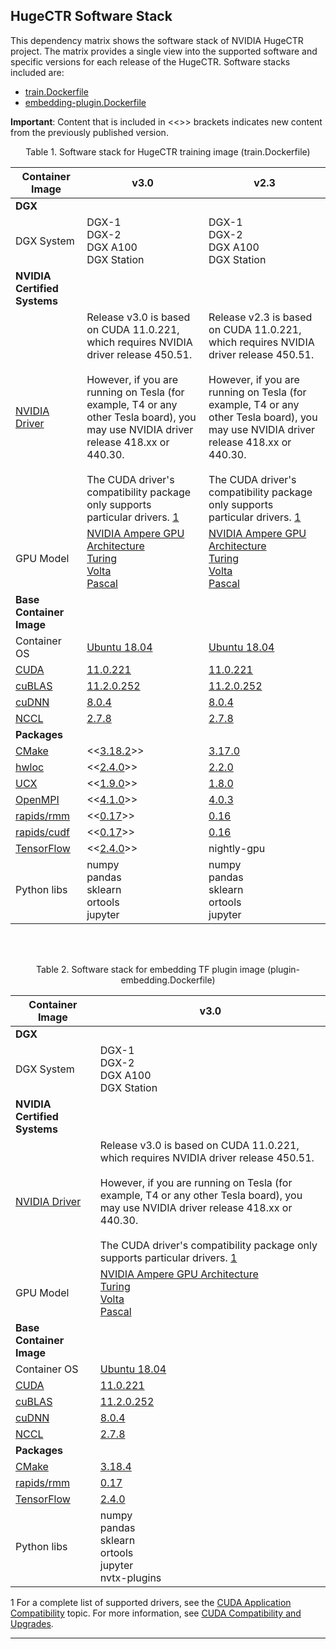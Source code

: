 HugeCTR Software Stack
----------------------

This dependency matrix shows the software stack of NVIDIA HugeCTR project. The matrix provides a single view into the supported software and specific versions for each release of the HugeCTR. Software stacks included are:

* <a href="#md_cap_train">train.Dockerfile</a>
* <a href="#md_cap_plugin">embedding-plugin.Dockerfile</a>

**Important**: Content that is included in <<>> brackets indicates new content from the previously published version.

<div align="center"><a name="md_cap_train">Table 1. Software stack for HugeCTR training image (train.Dockerfile)</a></div>

| Container Image                                              | v3.0                                                         | v2.3                                                         |
| ------------------------------------------------------------ | ------------------------------------------------------------ | ------------------------------------------------------------ |
| **DGX**                                                      |                                                              |                                                              |
| DGX System                                                   | DGX-1<br>DGX-2<br>DGX A100<br>DGX Station                    | DGX-1<br>DGX-2<br>DGX A100<br>DGX Station                    |
| **NVIDIA Certified Systems**                                 |                                                              |                                                              |
| [NVIDIA Driver](http://www.nvidia.com/Download/index.aspx?lang=en-us) | Release v3.0 is based on CUDA 11.0.221, which requires NVIDIA driver release 450.51.<br><br>However, if you are running on Tesla (for example, T4 or any other Tesla board), you may use NVIDIA driver release 418.xx or 440.30.<br><br>The CUDA driver's compatibility package only supports particular drivers. <a href="#md_idx_1">1</a> | Release v2.3 is based on CUDA 11.0.221, which requires NVIDIA driver release 450.51.<br><br>However, if you are running on Tesla (for example, T4 or any other Tesla board), you may use NVIDIA driver release 418.xx or 440.30.<br><br>The CUDA driver's compatibility package only supports particular drivers. <a href="#md_idx_1">1</a> |
| GPU Model                                                    | [NVIDIA Ampere GPU Architecture](https://www.nvidia.com/en-us/data-center/nvidia-ampere-gpu-architecture)<br>[Turing](https://www.nvidia.com/en-us/geforce/turing/)<br>[Volta](https://www.nvidia.com/en-us/data-center/volta-gpu-architecture/)<br>[Pascal](https://www.nvidia.com/en-us/data-center/pascal-gpu-architecture/) | [NVIDIA Ampere GPU Architecture](https://www.nvidia.com/en-us/data-center/nvidia-ampere-gpu-architecture)<br>[Turing](https://www.nvidia.com/en-us/geforce/turing/)<br>[Volta](https://www.nvidia.com/en-us/data-center/volta-gpu-architecture/)<br>[Pascal](https://www.nvidia.com/en-us/data-center/pascal-gpu-architecture/) |
| **Base Container Image**                                     |                                                              |                                                              |
| Container OS                                                 | [Ubuntu 18.04](http://releases.ubuntu.com/18.04/)            | [Ubuntu 18.04](http://releases.ubuntu.com/18.04/)            |
| [CUDA](http://docs.nvidia.com/cuda/index.html)               | [11.0.221](https://docs.nvidia.com/cuda/cuda-toolkit-release-notes/index.html) | [11.0.221](https://docs.nvidia.com/cuda/cuda-toolkit-release-notes/index.html) |
| [cuBLAS](https://docs.nvidia.com/cuda/cublas/index.html)     | [11.2.0.252](https://docs.nvidia.com/cuda/cublas/index.html) | [11.2.0.252](https://docs.nvidia.com/cuda/cublas/index.html) |
| [cuDNN](https://docs.nvidia.com/deeplearning/cudnn/release-notes/index.html) | [8.0.4](https://docs.nvidia.com/deeplearning/cudnn/release-notes/index.html) | [8.0.4](https://docs.nvidia.com/deeplearning/cudnn/release-notes/index.html) |
| [NCCL](https://docs.nvidia.com/deeplearning/nccl/archives/index.html) | [2.7.8](https://docs.nvidia.com/deeplearning/nccl/release-notes/index.html) | [2.7.8](https://docs.nvidia.com/deeplearning/nccl/release-notes/index.html) |
| **Packages**                                                 |                                                              |                                                              |
| [CMake](https://cmake.org/)                                  | \<\<[3.18.2](https://cmake.org/cmake/help/latest/release/3.18.html)\>\> | [3.17.0](https://cmake.org/cmake/help/latest/release/3.17.html) |
| [hwloc](https://www.open-mpi.org/projects/hwloc/)            | \<\<[2.4.0](https://www.open-mpi.org/projects/hwloc/doc/)\>\> | [2.2.0](https://www.open-mpi.org/projects/hwloc/doc/)        |
| [UCX](https://www.openucx.org/)                              | \<\<[1.9.0](https://github.com/openucx/ucx/releases/tag/v1.9.0)>> | [1.8.0](https://github.com/openucx/ucx/releases/tag/v1.8.0)  |
| [OpenMPI](https://www.open-mpi.org/)                         | \<\<[4.1.0](https://www.open-mpi.org/software/ompi/v4.1/)>\> | [4.0.3](https://www.open-mpi.org/software/ompi/v4.0/)        |
| [rapids/rmm](https://htmlpreview.github.io/?https://github.com/XiaoleiShi-NV/HugeCTR/blob/master/docs/software_stack_src/index.html#libraries) | \<\<[0.17](https://github.com/rapidsai/rmm/releases/tag/v0.17.0)>> | [0.16](https://github.com/rapidsai/rmm/releases/tag/v0.16.0) |
| [rapids/cudf](https://htmlpreview.github.io/?https://github.com/XiaoleiShi-NV/HugeCTR/blob/master/docs/software_stack_src/index.html#libraries) | \<\<[0.17](https://github.com/rapidsai/cudf/releases/tag/v0.17.0)>> | [0.16](https://github.com/rapidsai/cudf/releases/tag/v0.16.0) |
| [TensorFlow](https://www.tensorflow.org/)                    | \<\<[2.4.0](https://github.com/tensorflow/tensorflow/releases/tag/v2.4.0)>> | nightly-gpu                                                  |
| Python libs                                                  | numpy<br>pandas<br>sklearn<br>ortools<br>jupyter             | numpy<br>pandas<br>sklearn<br>ortools<br>jupyter             |

<br></br>

<div align="center"><a name="md_cap_plugin">Table 2. Software stack for embedding TF plugin image (plugin-embedding.Dockerfile)</a></div>

| Container Image                                              | v3.0                                                         |
| ------------------------------------------------------------ | ------------------------------------------------------------ |
| **DGX**                                                      |                                                              |
| DGX System                                                   | DGX-1<br>DGX-2<br>DGX A100<br>DGX Station                    |
| **NVIDIA Certified Systems**                                 |                                                              |
| [NVIDIA Driver](http://www.nvidia.com/Download/index.aspx?lang=en-us) | Release v3.0 is based on CUDA 11.0.221, which requires NVIDIA driver release 450.51.<br><br>However, if you are running on Tesla (for example, T4 or any other Tesla board), you may use NVIDIA driver release 418.xx or 440.30.<br><br>The CUDA driver's compatibility package only supports particular drivers. <a href="#md_idx_1">1</a> |
| GPU Model                                                    | [NVIDIA Ampere GPU Architecture](https://www.nvidia.com/en-us/data-center/nvidia-ampere-gpu-architecture)<br>[Turing](https://www.nvidia.com/en-us/geforce/turing/)<br>[Volta](https://www.nvidia.com/en-us/data-center/volta-gpu-architecture/)<br>[Pascal](https://www.nvidia.com/en-us/data-center/pascal-gpu-architecture/) |
| **Base Container Image**                                     |                                                              |
| Container OS                                                 | [Ubuntu 18.04](http://releases.ubuntu.com/18.04/)            |
| [CUDA](http://docs.nvidia.com/cuda/index.html)               | [11.0.221](https://docs.nvidia.com/cuda/cuda-toolkit-release-notes/index.html) |
| [cuBLAS](https://docs.nvidia.com/cuda/cublas/index.html)     | [11.2.0.252](https://docs.nvidia.com/cuda/cublas/index.html) |
| [cuDNN](https://docs.nvidia.com/deeplearning/cudnn/release-notes/index.html) | [8.0.4](https://docs.nvidia.com/deeplearning/cudnn/release-notes/index.html) |
| [NCCL](https://docs.nvidia.com/deeplearning/nccl/archives/index.html) | [2.7.8](https://docs.nvidia.com/deeplearning/nccl/release-notes/index.html) |
| **Packages**                                                 |                                                              |
| [CMake](https://cmake.org/)                                  | [3.18.4](https://cmake.org/cmake/help/latest/release/3.18.html) |
| [rapids/rmm](https://htmlpreview.github.io/?https://github.com/XiaoleiShi-NV/HugeCTR/blob/master/docs/software_stack_src/index.html#libraries) | [0.17](https://github.com/rapidsai/rmm/releases/tag/v0.17.0) |
| [TensorFlow](https://www.tensorflow.org/)                    | [2.4.0](https://github.com/tensorflow/tensorflow/releases/tag/v2.4.0) |
| Python libs                                                  | numpy<br>pandas<br>sklearn<br>ortools<br>jupyter<br>nvtx-plugins |

<a name="md_idx_1">1</a> For a complete list of supported drivers, see the [CUDA Application Compatibility](https://docs.nvidia.com/deploy/cuda-compatibility/index.html#cuda-application-compatibility) topic. For more information, see [CUDA Compatibility and Upgrades](https://docs.nvidia.com/cuda/cuda-c-best-practices-guide/index.html#cuda-compatibility-and-upgrades).

* * *